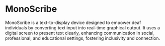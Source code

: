 # MonoScribe
MonoScribe is a text-to-display device designed to empower deaf individuals by converting text input into real-time graphical output. It uses a digital screen to present text clearly, enhancing communication in social, professional, and educational settings, fostering inclusivity and connection.
